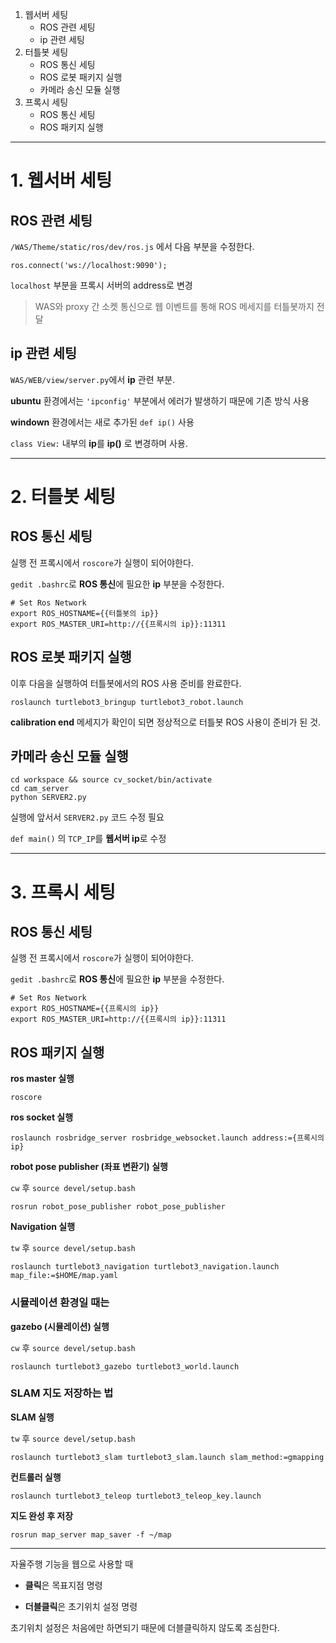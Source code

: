 1. 웹서버 세팅
    + ROS 관련 세팅
    + ip 관련 세팅
2. 터틀봇 세팅
    + ROS 통신 세팅
    + ROS 로봇 패키지 실행
    + 카메라 송신 모듈 실행
3. 프록시 세팅
    + ROS 통신 세팅
    + ROS 패키지 실행

---

# 1. 웹서버 세팅

## ROS 관련 세팅

`/WAS/Theme/static/ros/dev/ros.js` 에서 다음 부분을 수정한다.

```
ros.connect('ws://localhost:9090');
```

`localhost` 부분을 프록시 서버의 address로 변경

> WAS와 proxy 간 소켓 통신으로 웹 이벤트를 통해 ROS 메세지를 터틀봇까지 전달

## ip 관련 세팅

`WAS/WEB/view/server.py`에서 **ip** 관련 부분.

**ubuntu** 환경에서는 `'ipconfig'` 부분에서 에러가 발생하기 때문에 기존 방식 사용

**windown** 환경에서는 새로 추가된 `def ip()` 사용

`class View:` 내부의 **ip**를 **ip()** 로 변경하며 사용.

---

# 2. 터틀봇 세팅

## ROS 통신 세팅

실행 전 프록시에서 `roscore`가 실행이 되어야한다.

`gedit .bashrc`로 **ROS 통신**에 필요한 **ip** 부분을 수정한다.

```
# Set Ros Network
export ROS_HOSTNAME={{터틀봇의 ip}}
export ROS_MASTER_URI=http://{{프록시의 ip}}:11311
```

## ROS 로봇 패키지 실행

이후 다음을 실행하여 터틀봇에서의 ROS 사용 준비를 완료한다.

`roslaunch turtlebot3_bringup turtlebot3_robot.launch`

**calibration end** 메세지가 확인이 되면 정상적으로 터틀봇 ROS 사용이 준비가 된 것.

## 카메라 송신 모듈 실행

```
cd workspace && source cv_socket/bin/activate
cd cam_server
python SERVER2.py
```

실행에 앞서서 `SERVER2.py` 코드 수정 필요

`def main()` 의 `TCP_IP`를 **웹서버 ip**로 수정

---

# 3. 프록시 세팅

## ROS 통신 세팅

실행 전 프록시에서 `roscore`가 실행이 되어야한다.

`gedit .bashrc`로 **ROS 통신**에 필요한 **ip** 부분을 수정한다.

```
# Set Ros Network
export ROS_HOSTNAME={{프록시의 ip}}
export ROS_MASTER_URI=http://{{프록시의 ip}}:11311
```

## ROS 패키지 실행

**ros master 실행**

`roscore`

**ros socket 실행**

`roslaunch rosbridge_server rosbridge_websocket.launch address:={프록시의 ip}`

**robot pose publisher (좌표 변환기) 실행**

`cw` 후 `source devel/setup.bash`

`rosrun robot_pose_publisher robot_pose_publisher`

**Navigation 실행**

`tw` 후 `source devel/setup.bash`

`roslaunch turtlebot3_navigation turtlebot3_navigation.launch map_file:=$HOME/map.yaml`



### 시뮬레이션 환경일 때는

**gazebo (시뮬레이션) 실행**

`cw` 후 `source devel/setup.bash`

`roslaunch turtlebot3_gazebo turtlebot3_world.launch`



### SLAM 지도 저장하는 법

**SLAM 실행**

`tw` 후 `source devel/setup.bash`

`roslaunch turtlebot3_slam turtlebot3_slam.launch slam_method:=gmapping`

**컨트롤러 실행**

`roslaunch turtlebot3_teleop turtlebot3_teleop_key.launch`

**지도 완성 후 저장**

`rosrun map_server map_saver -f ~/map`

---

자율주행 기능을 웹으로 사용할 때

- **클릭**은 목표지점 명령

- **더블클릭**은 초기위치 설정 명령

초기위치 설정은 처음에만 하면되기 때문에 더블클릭하지 않도록 조심한다.